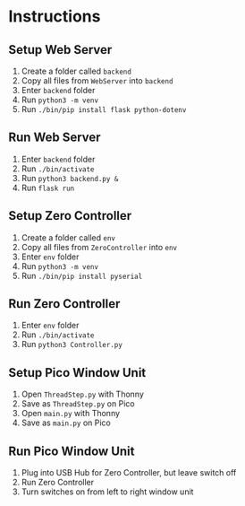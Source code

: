 # Instructions

## Setup Web Server
1. Create a folder called <code>backend</code>
2. Copy all files from <code>WebServer</code> into <code>backend</code>
3. Enter <code>backend</code> folder
4. Run <code>python3 -m venv</code>
5. Run <code>./bin/pip install flask python-dotenv</code>

## Run Web Server
1. Enter <code>backend</code> folder
2. Run <code>./bin/activate</code>
3. Run <code>python3 backend.py &</code>
4. Run <code>flask run</code>

## Setup Zero Controller
1. Create a folder called <code>env</code>
2. Copy all files from <code>ZeroController</code> into <code>env</code>
3. Enter <code>env</code> folder
4. Run <code>python3 -m venv</code>
5. Run <code>./bin/pip install pyserial</code>

## Run Zero Controller
1. Enter <code>env</code> folder
2. Run <code>./bin/activate</code>
3. Run <code>python3 Controller.py</code>

## Setup Pico Window Unit
1. Open <code>ThreadStep.py</code> with Thonny
2. Save as <code>ThreadStep.py</code> on Pico
3. Open <code>main.py</code> with Thonny
4. Save as <code>main.py</code> on Pico

## Run Pico Window Unit
1. Plug into USB Hub for Zero Controller, but leave switch off
2. Run Zero Controller
3. Turn switches on from left to right window unit